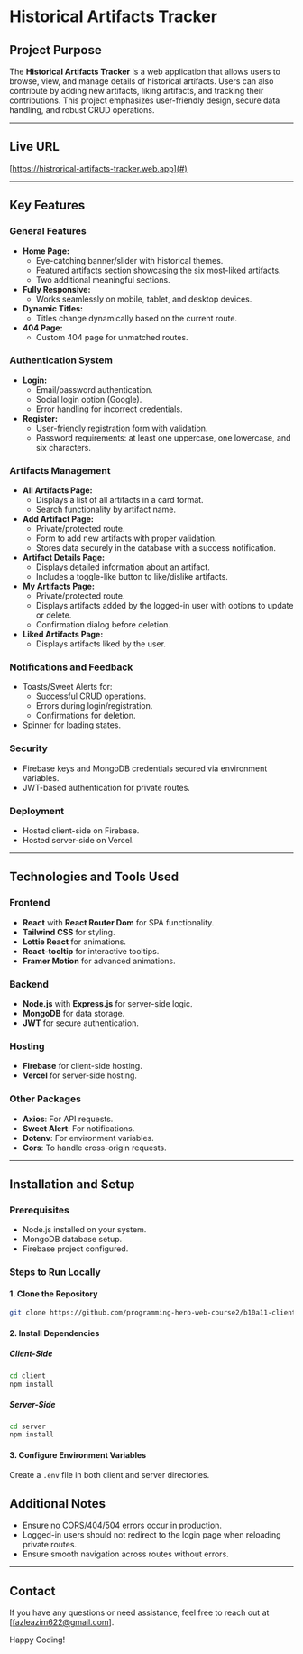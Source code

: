 # Historical Artifacts Tracker

## Project Purpose
The **Historical Artifacts Tracker** is a web application that allows users to browse, view, and manage details of historical artifacts. Users can also contribute by adding new artifacts, liking artifacts, and tracking their contributions. This project emphasizes user-friendly design, secure data handling, and robust CRUD operations.

---

## Live URL
[https://histrorical-artifacts-tracker.web.app](#)

---

## Key Features

### General Features
- **Home Page:**
  - Eye-catching banner/slider with historical themes.
  - Featured artifacts section showcasing the six most-liked artifacts.
  - Two additional meaningful sections.
- **Fully Responsive:**
  - Works seamlessly on mobile, tablet, and desktop devices.
- **Dynamic Titles:**
  - Titles change dynamically based on the current route.
- **404 Page:**
  - Custom 404 page for unmatched routes.

### Authentication System
- **Login:**
  - Email/password authentication.
  - Social login option (Google).
  - Error handling for incorrect credentials.
- **Register:**
  - User-friendly registration form with validation.
  - Password requirements: at least one uppercase, one lowercase, and six characters.

### Artifacts Management
- **All Artifacts Page:**
  - Displays a list of all artifacts in a card format.
  - Search functionality by artifact name.
- **Add Artifact Page:**
  - Private/protected route.
  - Form to add new artifacts with proper validation.
  - Stores data securely in the database with a success notification.
- **Artifact Details Page:**
  - Displays detailed information about an artifact.
  - Includes a toggle-like button to like/dislike artifacts.
- **My Artifacts Page:**
  - Private/protected route.
  - Displays artifacts added by the logged-in user with options to update or delete.
  - Confirmation dialog before deletion.
- **Liked Artifacts Page:**
  - Displays artifacts liked by the user.

### Notifications and Feedback
- Toasts/Sweet Alerts for:
  - Successful CRUD operations.
  - Errors during login/registration.
  - Confirmations for deletion.
- Spinner for loading states.

### Security
- Firebase keys and MongoDB credentials secured via environment variables.
- JWT-based authentication for private routes.

### Deployment
- Hosted client-side on Firebase.
- Hosted server-side on Vercel.

---

## Technologies and Tools Used

### Frontend
- **React** with **React Router Dom** for SPA functionality.
- **Tailwind CSS** for styling.
- **Lottie React** for animations.
- **React-tooltip** for interactive tooltips.
- **Framer Motion** for advanced animations.

### Backend
- **Node.js** with **Express.js** for server-side logic.
- **MongoDB** for data storage.
- **JWT** for secure authentication.

### Hosting
- **Firebase** for client-side hosting.
- **Vercel** for server-side hosting.

### Other Packages
- **Axios**: For API requests.
- **Sweet Alert**: For notifications.
- **Dotenv**: For environment variables.
- **Cors**: To handle cross-origin requests.

---

## Installation and Setup

### Prerequisites
- Node.js installed on your system.
- MongoDB database setup.
- Firebase project configured.

### Steps to Run Locally

#### 1. Clone the Repository
```bash
git clone https://github.com/programming-hero-web-course2/b10a11-client-side-azim622
```

#### 2. Install Dependencies
##### Client-Side
```bash
cd client
npm install
```
##### Server-Side
```bash
cd server
npm install
```

#### 3. Configure Environment Variables
Create a `.env` file in both client and server directories.



## Additional Notes
- Ensure no CORS/404/504 errors occur in production.
- Logged-in users should not redirect to the login page when reloading private routes.
- Ensure smooth navigation across routes without errors.

---

## Contact
If you have any questions or need assistance, feel free to reach out at [fazleazim622@gmail.com].

Happy Coding!
